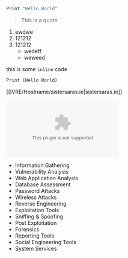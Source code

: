 ```python
Print "Hello World"
```

> This is a quote


1. ewdwe
2. 121212
3. 121212
	- wedeff
	- weweed

this is some `inline` code 

```Python
Print (Hello World)
```


[[IVRE/Hostname/sistersaras.ie|sistersaras.ie]]

![this is a picture](picture.com)


- Information Gathering
- Vulnerability Analysis
- Web Application Analysis
- Database Assessment
- Password Attacks
- Wireless Attacks
- Reverse Engineering
- Exploitation Tools
- Sniffing & Spoofing
- Post Exploitation
- Forensics
- Reporting Tools
- Social Engineering Tools
- System Services